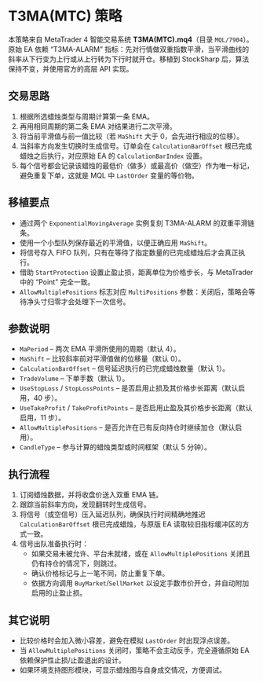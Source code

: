 # T3MA(MTC) 策略

本策略来自 MetaTrader 4 智能交易系统 **T3MA(MTC).mq4**（目录 `MQL/7904`）。原始 EA 依赖 “T3MA-ALARM” 指标：先对行情做双重指数平滑，当平滑曲线的斜率从下行变为上行或从上行转为下行时就开仓。移植到 StockSharp 后，算法保持不变，并使用官方的高层 API 实现。

## 交易思路

1. 根据所选蜡烛类型与周期计算第一条 EMA。
2. 再用相同周期的第二条 EMA 对结果进行二次平滑。
3. 将当前平滑值与前一值比较（若 `MaShift` 大于 0，会先进行相应的位移）。
4. 当斜率方向发生切换时生成信号。订单会在 `CalculationBarOffset` 根已完成蜡烛之后执行，对应原始 EA 的 `CalculationBarIndex` 设置。
5. 每个信号都会记录该蜡烛的最低价（做多）或最高价（做空）作为唯一标记，避免重复下单，这就是 MQL 中 `LastOrder` 变量的等价物。

## 移植要点

- 通过两个 `ExponentialMovingAverage` 实例复刻 T3MA-ALARM 的双重平滑链条。
- 使用一个小型队列保存最近的平滑值，以便正确应用 `MaShift`。
- 将信号存入 FIFO 队列，只有在等待了指定数量的已完成蜡烛后才会真正执行。
- 借助 `StartProtection` 设置止盈止损，距离单位为价格步长，与 MetaTrader 中的 “Point” 完全一致。
- `AllowMultiplePositions` 标志对应 `MultiPositions` 参数：关闭后，策略会等待净头寸归零才会处理下一次信号。

## 参数说明

- `MaPeriod` – 两次 EMA 平滑所使用的周期（默认 4）。
- `MaShift` – 比较斜率前对平滑值做的位移量（默认 0）。
- `CalculationBarOffset` – 信号延迟执行的已完成蜡烛数量（默认 1）。
- `TradeVolume` – 下单手数（默认 1）。
- `UseStopLoss` / `StopLossPoints` – 是否启用止损及其价格步长距离（默认启用，40 步）。
- `UseTakeProfit` / `TakeProfitPoints` – 是否启用止盈及其价格步长距离（默认启用，11 步）。
- `AllowMultiplePositions` – 是否允许在已有反向持仓时继续加仓（默认启用）。
- `CandleType` – 参与计算的蜡烛类型或时间框架（默认 5 分钟）。

## 执行流程

1. 订阅蜡烛数据，并将收盘价送入双重 EMA 链。
2. 跟踪当前斜率方向，发现翻转时生成信号。
3. 将信号（或空信号）压入延迟队列，确保执行时间精确地推迟 `CalculationBarOffset` 根已完成蜡烛，与原版 EA 读取较旧指标缓冲区的方式一致。
4. 信号出队准备执行时：
   - 如果交易未被允许、平台未就绪，或在 `AllowMultiplePositions` 关闭且仍有持仓的情况下，则跳过。
   - 确认价格标记与上一笔不同，防止重复下单。
   - 依据方向调用 `BuyMarket`/`SellMarket` 以设定手数市价开仓，并自动附加启用的止盈止损。

## 其它说明

- 比较价格时会加入微小容差，避免在模拟 `LastOrder` 时出现浮点误差。
- 当 `AllowMultiplePositions` 关闭时，策略不会主动反手，完全遵循原始 EA 依赖保护性止损/止盈退出的设计。
- 如果环境支持图形模块，可显示蜡烛图与自身成交情况，方便调试。
